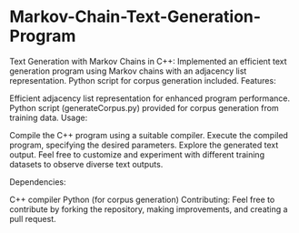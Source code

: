 # Markov-Chain-Text-Generation-Program
Text Generation with Markov Chains in C++: Implemented an efficient text generation program using Markov chains with an adjacency list representation. Python script for corpus generation included.
Features:

Efficient adjacency list representation for enhanced program performance.
Python script (generateCorpus.py) provided for corpus generation from training data.
Usage:

Compile the C++ program using a suitable compiler.
Execute the compiled program, specifying the desired parameters.
Explore the generated text output.
Feel free to customize and experiment with different training datasets to observe diverse text outputs.

Dependencies:

C++ compiler
Python (for corpus generation)
Contributing:
Feel free to contribute by forking the repository, making improvements, and creating a pull request. 

